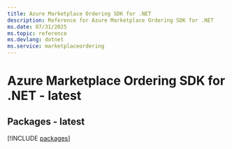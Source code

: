 ```yaml
---
title: Azure Marketplace Ordering SDK for .NET
description: Reference for Azure Marketplace Ordering SDK for .NET
ms.date: 07/31/2025
ms.topic: reference
ms.devlang: dotnet
ms.service: marketplaceordering
---
```

# Azure Marketplace Ordering SDK for .NET - latest
## Packages - latest
[!INCLUDE [packages](marketplace-ordering-index.md)]